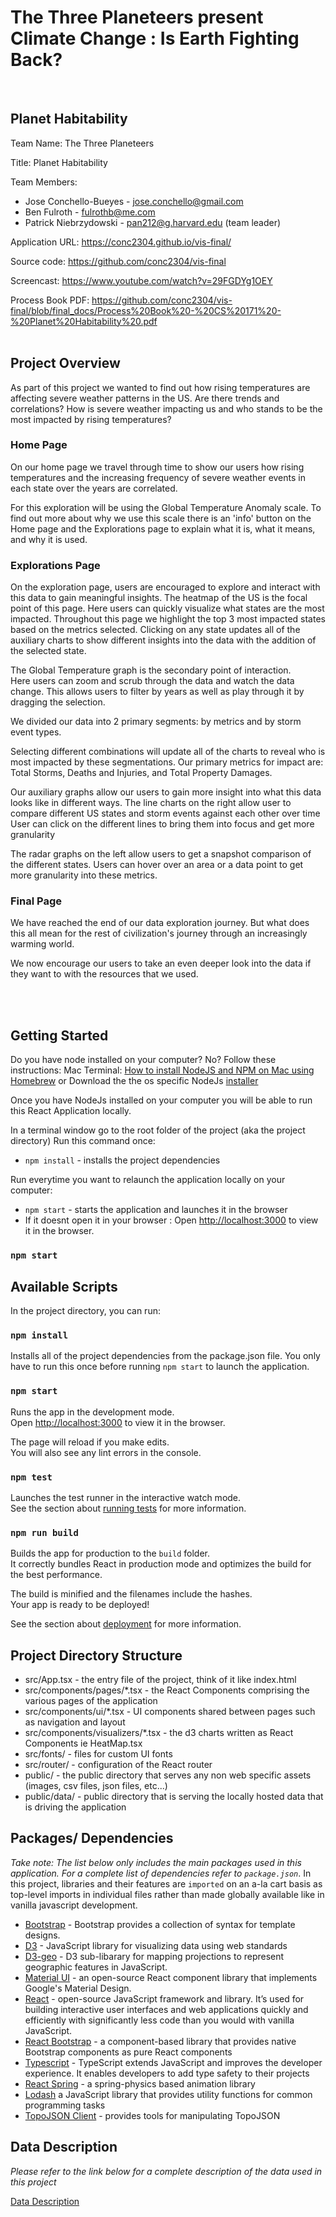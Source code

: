 # The Three Planeteers present Climate Change : Is Earth Fighting Back?

<br>

## Planet Habitability

Team Name:	 	The Three Planeteers

Title:			Planet Habitability

Team Members:	
- Jose Conchello-Bueyes - jose.conchello@gmail.com
- Ben Fulroth - fulrothb@me.com
- Patrick Niebrzydowski - pan212@g.harvard.edu (team leader)
  
Application URL:	https://conc2304.github.io/vis-final/ 

Source code: 		https://github.com/conc2304/vis-final 

Screencast:		https://www.youtube.com/watch?v=29FGDYg1OEY   

Process Book PDF: https://github.com/conc2304/vis-final/blob/final_docs/Process%20Book%20-%20CS%20171%20-%20Planet%20Habitability%20.pdf 
<br>
<br>

## Project Overview
As part of this project we wanted to find out how rising temperatures are affecting severe weather patterns in the US. 
Are there trends and correlations? 
How is severe weather impacting us and who stands to be the most impacted by rising temperatures? 

### Home Page
On our home page we travel through time to show our users how rising temperatures and the increasing frequency of severe weather events in each state over the years are correlated.

For this exploration will be using the Global Temperature Anomaly scale. To find out more about why we use this scale there is an 'info' button on the Home page and the Explorations page to explain what it is, what it means, and why it is used.

### Explorations Page
On the exploration page, users are encouraged to explore and interact with this data to gain meaningful insights.
The heatmap of the US is the focal point of this page.  Here users can quickly visualize what states are the most impacted. Throughout this page we highlight the top 3 most impacted states based on the metrics selected. Clicking on any state updates all of the auxiliary charts to show different insights into the data with the addition of the selected state.


The Global Temperature graph is the secondary point of interaction.  
Here users can zoom and scrub through the data and watch the data change.
This allows users to filter by years as well as play through it by dragging the selection.

We divided our data into 2 primary segments: 
by metrics and by storm event types.

Selecting different combinations will update all of the charts to reveal who is most impacted by these  segmentations.
Our primary metrics for impact are:
 Total Storms, Deaths and Injuries, and Total Property Damages.

Our auxiliary graphs allow our users to gain more insight into what this data looks like in different ways.
The line charts on the right allow user to compare different US states and storm events against each other over time
User can click on the different lines to bring them into focus and get more granularity

The radar graphs on the left allow users to get a snapshot comparison of the different states.
Users can hover over an area or a data point to get more granularity into these metrics.

### Final Page
We have reached the end of our data exploration journey. But what does this all mean for the rest of civilization's journey through an increasingly warming world.

We now encourage our users to take an even deeper look into the data if they want to with the resources that we used.

<br>
<br>

## Getting Started

Do you have node installed on your computer? No?
Follow these instructions:
Mac Terminal: [How to install NodeJS and NPM on Mac using Homebrew](https://medium.com/@hayasnc/how-to-install-nodejs-and-npm-on-mac-using-homebrew-b33780287d8f)
or
Download the the os specific NodeJs [installer](https://nodejs.org/en/download/)

Once you have NodeJs installed on your computer you will be able to run this React Application locally.

In a terminal window go to the root folder of the project (aka the project directory)
Run this command once:

- `npm install` - installs the project dependencies

Run everytime you want to relaunch the application locally on your computer:

- `npm start` - starts the application and launches it in the browser
- If it doesnt open it in your browser : Open [http://localhost:3000](http://localhost:3000) to view it in the browser.

### `npm start`

## Available Scripts

In the project directory, you can run:

### `npm install`

Installs all of the project dependencies from the package.json file.
You only have to run this once before running `npm start` to launch the application.

### `npm start`

Runs the app in the development mode.\
Open [http://localhost:3000](http://localhost:3000) to view it in the browser.

The page will reload if you make edits.\
You will also see any lint errors in the console.

### `npm test`

Launches the test runner in the interactive watch mode.\
See the section about [running tests](https://facebook.github.io/create-react-app/docs/running-tests) for more information.

### `npm run build`

Builds the app for production to the `build` folder.\
It correctly bundles React in production mode and optimizes the build for the best performance.

The build is minified and the filenames include the hashes.\
Your app is ready to be deployed!

See the section about [deployment](https://facebook.github.io/create-react-app/docs/deployment) for more information.

## Project Directory Structure

- src/App.tsx - the entry file of the project, think of it like index.html
- src/components/pages/\*.tsx - the React Components comprising the various pages of the application
- src/components/ui/\*.tsx - UI components shared between pages such as navigation and layout
- src/components/visualizers/\*.tsx - the d3 charts written as React Components ie HeatMap.tsx
- src/fonts/ - files for custom UI fonts
- src/router/ - configuration of the React router
- public/ - the public directory that serves any non web specific assets (images, csv files, json files, etc...)
- public/data/ - public directory that is serving the locally hosted data that is driving the application

## Packages/ Dependencies

*Take note: The list below only includes the main packages used in this application.  For a complete list of dependencies refer to `package.json`*.
In this project, libraries and their features are `imported` on an a-la cart basis as top-level imports in individual files rather than made globally available like in vanilla javascript development.

- [Bootstrap](https://getbootstrap.com/) - Bootstrap provides a collection of syntax for template designs.
- [D3](https://d3js.org/) - JavaScript library for visualizing data using web standards
- [D3-geo](https://github.com/d3/d3-geo) - D3 sub-libarary for mapping projections to represent geographic features in JavaScript.
- [Material UI](https://mui.com/material-ui/getting-started/overview/) - an open-source React component library that implements Google's Material Design.
- [React](https://reactjs.org/) - open-source JavaScript framework and library. It’s used for building interactive user interfaces and web applications quickly and efficiently with significantly less code than you would with vanilla JavaScript.
- [React Bootstrap](https://react-bootstrap.github.io/) - a component-based library that provides native Bootstrap components as pure React components
- [Typescript](https://www.typescriptlang.org/) - TypeScript extends JavaScript and improves the developer experience. It enables developers to add type safety to their projects
- [React Spring](https://react-spring.dev/) - a spring-physics based animation library
- [Lodash](https://lodash.com/) a JavaScript library that provides utility functions for common programming tasks
- [TopoJSON Client](https://github.com/topojson/topojson-client) - provides tools for manipulating TopoJSON

## Data Description

*Please refer to the link below for a complete description of the data used in this project*

[Data Description](DataDiscription.md)
